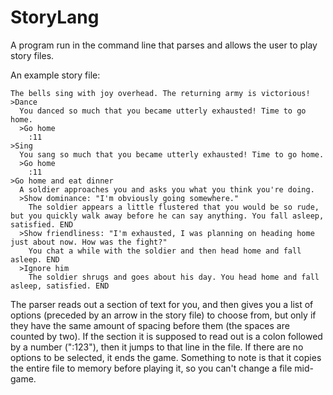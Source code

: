 # StoryLang
A program run in the command line that parses and allows the user to play story files.

An example story file:
```
The bells sing with joy overhead. The returning army is victorious!
>Dance
  You danced so much that you became utterly exhausted! Time to go home.
  >Go home
    :11
>Sing
  You sang so much that you became utterly exhausted! Time to go home.
  >Go home
    :11
>Go home and eat dinner
  A soldier approaches you and asks you what you think you're doing.
  >Show dominance: "I'm obviously going somewhere."
    The soldier appears a little flustered that you would be so rude, but you quickly walk away before he can say anything. You fall asleep, satisfied. END
  >Show friendliness: "I'm exhausted, I was planning on heading home just about now. How was the fight?"
    You chat a while with the soldier and then head home and fall asleep. END
  >Ignore him
    The soldier shrugs and goes about his day. You head home and fall asleep, satisfied. END
```

The parser reads out a section of text for you, and then gives you a list of options (preceded by an arrow in the story file) to choose from, but only if they have the same amount of spacing before them (the spaces are counted by two). 
If the section it is supposed to read out is a colon followed by a number (":123"), then it jumps to that line in the file.
If there are no options to be selected, it ends the game.
Something to note is that it copies the entire file to memory before playing it, so you can't change a file mid-game.
